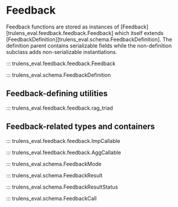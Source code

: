 # Feedback

Feedback functions are stored as instances of
[Feedback][trulens_eval.feedback.feedback.Feedback] which itself extends
[FeedbackDefinition][trulens_eval.schema.FeedbackDefinition]. The definition
parent contains serializable fields while the non-definition subclass adds
non-serializable instantiations.

::: trulens_eval.feedback.feedback.Feedback

::: trulens_eval.schema.FeedbackDefinition

## Feedback-defining utilities

::: trulens_eval.feedback.feedback.rag_triad

## Feedback-related types and containers

::: trulens_eval.feedback.feedback.ImpCallable

::: trulens_eval.feedback.feedback.AggCallable

::: trulens_eval.schema.FeedbackMode

::: trulens_eval.schema.FeedbackResult

::: trulens_eval.schema.FeedbackResultStatus

::: trulens_eval.schema.FeedbackCall
